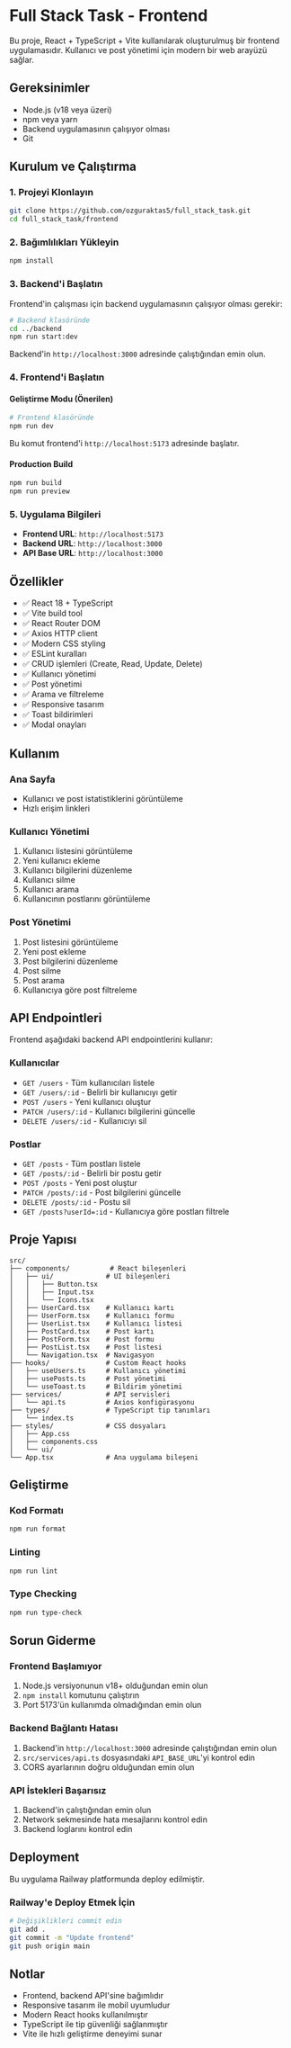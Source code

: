 # Full Stack Task - Frontend

Bu proje, React + TypeScript + Vite kullanılarak oluşturulmuş bir frontend uygulamasıdır. Kullanıcı ve post yönetimi için modern bir web arayüzü sağlar.

## Gereksinimler

- Node.js (v18 veya üzeri)
- npm veya yarn
- Backend uygulamasının çalışıyor olması
- Git

## Kurulum ve Çalıştırma

### 1. Projeyi Klonlayın
```bash
git clone https://github.com/ozguraktas5/full_stack_task.git
cd full_stack_task/frontend
```

### 2. Bağımlılıkları Yükleyin
```bash
npm install
```

### 3. Backend'i Başlatın
Frontend'in çalışması için backend uygulamasının çalışıyor olması gerekir:

```bash
# Backend klasöründe
cd ../backend
npm run start:dev
```

Backend'in `http://localhost:3000` adresinde çalıştığından emin olun.

### 4. Frontend'i Başlatın

#### Geliştirme Modu (Önerilen)
```bash
# Frontend klasöründe
npm run dev
```

Bu komut frontend'i `http://localhost:5173` adresinde başlatır.

#### Production Build
```bash
npm run build
npm run preview
```

### 5. Uygulama Bilgileri
- **Frontend URL**: `http://localhost:5173`
- **Backend URL**: `http://localhost:3000`
- **API Base URL**: `http://localhost:3000`

## Özellikler

- ✅ React 18 + TypeScript
- ✅ Vite build tool
- ✅ React Router DOM
- ✅ Axios HTTP client
- ✅ Modern CSS styling
- ✅ ESLint kuralları
- ✅ CRUD işlemleri (Create, Read, Update, Delete)
- ✅ Kullanıcı yönetimi
- ✅ Post yönetimi
- ✅ Arama ve filtreleme
- ✅ Responsive tasarım
- ✅ Toast bildirimleri
- ✅ Modal onayları

## Kullanım

### Ana Sayfa
- Kullanıcı ve post istatistiklerini görüntüleme
- Hızlı erişim linkleri

### Kullanıcı Yönetimi
1. Kullanıcı listesini görüntüleme
2. Yeni kullanıcı ekleme
3. Kullanıcı bilgilerini düzenleme
4. Kullanıcı silme
5. Kullanıcı arama
6. Kullanıcının postlarını görüntüleme

### Post Yönetimi
1. Post listesini görüntüleme
2. Yeni post ekleme
3. Post bilgilerini düzenleme
4. Post silme
5. Post arama
6. Kullanıcıya göre post filtreleme

## API Endpointleri

Frontend aşağıdaki backend API endpointlerini kullanır:

### Kullanıcılar
- `GET /users` - Tüm kullanıcıları listele
- `GET /users/:id` - Belirli bir kullanıcıyı getir
- `POST /users` - Yeni kullanıcı oluştur
- `PATCH /users/:id` - Kullanıcı bilgilerini güncelle
- `DELETE /users/:id` - Kullanıcıyı sil

### Postlar
- `GET /posts` - Tüm postları listele
- `GET /posts/:id` - Belirli bir postu getir
- `POST /posts` - Yeni post oluştur
- `PATCH /posts/:id` - Post bilgilerini güncelle
- `DELETE /posts/:id` - Postu sil
- `GET /posts?userId=:id` - Kullanıcıya göre postları filtrele

## Proje Yapısı

```
src/
├── components/          # React bileşenleri
│   ├── ui/             # UI bileşenleri
│   │   ├── Button.tsx
│   │   ├── Input.tsx
│   │   └── Icons.tsx
│   ├── UserCard.tsx    # Kullanıcı kartı
│   ├── UserForm.tsx    # Kullanıcı formu
│   ├── UserList.tsx    # Kullanıcı listesi
│   ├── PostCard.tsx    # Post kartı
│   ├── PostForm.tsx    # Post formu
│   ├── PostList.tsx    # Post listesi
│   └── Navigation.tsx  # Navigasyon
├── hooks/              # Custom React hooks
│   ├── useUsers.ts     # Kullanıcı yönetimi
│   ├── usePosts.ts     # Post yönetimi
│   └── useToast.ts     # Bildirim yönetimi
├── services/           # API servisleri
│   └── api.ts          # Axios konfigürasyonu
├── types/              # TypeScript tip tanımları
│   └── index.ts
├── styles/             # CSS dosyaları
│   ├── App.css
│   ├── components.css
│   └── ui/
└── App.tsx             # Ana uygulama bileşeni
```

## Geliştirme

### Kod Formatı
```bash
npm run format
```

### Linting
```bash
npm run lint
```

### Type Checking
```bash
npm run type-check
```

## Sorun Giderme

### Frontend Başlamıyor
1. Node.js versiyonunun v18+ olduğundan emin olun
2. `npm install` komutunu çalıştırın
3. Port 5173'ün kullanımda olmadığından emin olun

### Backend Bağlantı Hatası
1. Backend'in `http://localhost:3000` adresinde çalıştığından emin olun
2. `src/services/api.ts` dosyasındaki `API_BASE_URL`'yi kontrol edin
3. CORS ayarlarının doğru olduğundan emin olun

### API İstekleri Başarısız
1. Backend'in çalıştığından emin olun
2. Network sekmesinde hata mesajlarını kontrol edin
3. Backend loglarını kontrol edin

## Deployment

Bu uygulama Railway platformunda deploy edilmiştir.

### Railway'e Deploy Etmek İçin
```bash
# Değişiklikleri commit edin
git add .
git commit -m "Update frontend"
git push origin main
```

## Notlar

- Frontend, backend API'sine bağımlıdır
- Responsive tasarım ile mobil uyumludur
- Modern React hooks kullanılmıştır
- TypeScript ile tip güvenliği sağlanmıştır
- Vite ile hızlı geliştirme deneyimi sunar
